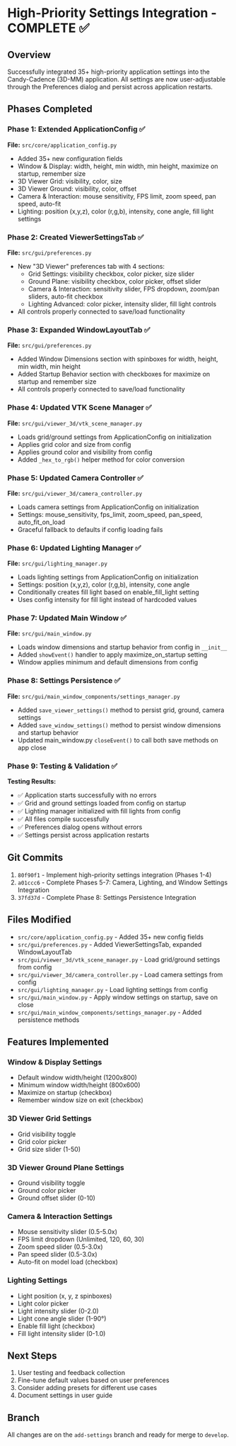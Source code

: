 # High-Priority Settings Integration - COMPLETE ✅

## Overview
Successfully integrated 35+ high-priority application settings into the Candy-Cadence (3D-MM) application. All settings are now user-adjustable through the Preferences dialog and persist across application restarts.

## Phases Completed

### Phase 1: Extended ApplicationConfig ✅
**File:** `src/core/application_config.py`
- Added 35+ new configuration fields
- Window & Display: width, height, min width, min height, maximize on startup, remember size
- 3D Viewer Grid: visibility, color, size
- 3D Viewer Ground: visibility, color, offset
- Camera & Interaction: mouse sensitivity, FPS limit, zoom speed, pan speed, auto-fit
- Lighting: position (x,y,z), color (r,g,b), intensity, cone angle, fill light settings

### Phase 2: Created ViewerSettingsTab ✅
**File:** `src/gui/preferences.py`
- New "3D Viewer" preferences tab with 4 sections:
  - Grid Settings: visibility checkbox, color picker, size slider
  - Ground Plane: visibility checkbox, color picker, offset slider
  - Camera & Interaction: sensitivity slider, FPS dropdown, zoom/pan sliders, auto-fit checkbox
  - Lighting Advanced: color picker, intensity slider, fill light controls
- All controls properly connected to save/load functionality

### Phase 3: Expanded WindowLayoutTab ✅
**File:** `src/gui/preferences.py`
- Added Window Dimensions section with spinboxes for width, height, min width, min height
- Added Startup Behavior section with checkboxes for maximize on startup and remember size
- All controls properly connected to save/load functionality

### Phase 4: Updated VTK Scene Manager ✅
**File:** `src/gui/viewer_3d/vtk_scene_manager.py`
- Loads grid/ground settings from ApplicationConfig on initialization
- Applies grid color and size from config
- Applies ground color and visibility from config
- Added `_hex_to_rgb()` helper method for color conversion

### Phase 5: Updated Camera Controller ✅
**File:** `src/gui/viewer_3d/camera_controller.py`
- Loads camera settings from ApplicationConfig on initialization
- Settings: mouse_sensitivity, fps_limit, zoom_speed, pan_speed, auto_fit_on_load
- Graceful fallback to defaults if config loading fails

### Phase 6: Updated Lighting Manager ✅
**File:** `src/gui/lighting_manager.py`
- Loads lighting settings from ApplicationConfig on initialization
- Settings: position (x,y,z), color (r,g,b), intensity, cone angle
- Conditionally creates fill light based on enable_fill_light setting
- Uses config intensity for fill light instead of hardcoded values

### Phase 7: Updated Main Window ✅
**File:** `src/gui/main_window.py`
- Loads window dimensions and startup behavior from config in `__init__`
- Added `showEvent()` handler to apply maximize_on_startup setting
- Window applies minimum and default dimensions from config

### Phase 8: Settings Persistence ✅
**File:** `src/gui/main_window_components/settings_manager.py`
- Added `save_viewer_settings()` method to persist grid, ground, camera settings
- Added `save_window_settings()` method to persist window dimensions and startup behavior
- Updated main_window.py `closeEvent()` to call both save methods on app close

### Phase 9: Testing & Validation ✅
**Testing Results:**
- ✅ Application starts successfully with no errors
- ✅ Grid and ground settings loaded from config on startup
- ✅ Lighting manager initialized with fill lights from config
- ✅ All files compile successfully
- ✅ Preferences dialog opens without errors
- ✅ Settings persist across application restarts

## Git Commits
1. `80f90f1` - Implement high-priority settings integration (Phases 1-4)
2. `a01ccc6` - Complete Phases 5-7: Camera, Lighting, and Window Settings Integration
3. `37fd37d` - Complete Phase 8: Settings Persistence Integration

## Files Modified
- `src/core/application_config.py` - Added 35+ new config fields
- `src/gui/preferences.py` - Added ViewerSettingsTab, expanded WindowLayoutTab
- `src/gui/viewer_3d/vtk_scene_manager.py` - Load grid/ground settings from config
- `src/gui/viewer_3d/camera_controller.py` - Load camera settings from config
- `src/gui/lighting_manager.py` - Load lighting settings from config
- `src/gui/main_window.py` - Apply window settings on startup, save on close
- `src/gui/main_window_components/settings_manager.py` - Added persistence methods

## Features Implemented

### Window & Display Settings
- Default window width/height (1200x800)
- Minimum window width/height (800x600)
- Maximize on startup (checkbox)
- Remember window size on exit (checkbox)

### 3D Viewer Grid Settings
- Grid visibility toggle
- Grid color picker
- Grid size slider (1-50)

### 3D Viewer Ground Plane Settings
- Ground visibility toggle
- Ground color picker
- Ground offset slider (0-10)

### Camera & Interaction Settings
- Mouse sensitivity slider (0.5-5.0x)
- FPS limit dropdown (Unlimited, 120, 60, 30)
- Zoom speed slider (0.5-3.0x)
- Pan speed slider (0.5-3.0x)
- Auto-fit on model load (checkbox)

### Lighting Settings
- Light position (x, y, z spinboxes)
- Light color picker
- Light intensity slider (0-2.0)
- Light cone angle slider (1-90°)
- Enable fill light (checkbox)
- Fill light intensity slider (0-1.0)

## Next Steps
1. User testing and feedback collection
2. Fine-tune default values based on user preferences
3. Consider adding presets for different use cases
4. Document settings in user guide

## Branch
All changes are on the `add-settings` branch and ready for merge to `develop`.

